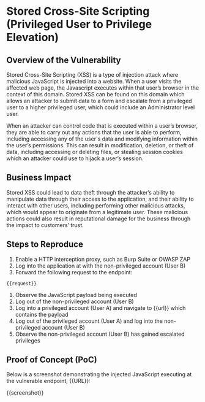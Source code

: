 # Stored Cross-Site Scripting (Privileged User to Privilege Elevation)

## Overview of the Vulnerability

Stored Cross-Site Scripting (XSS) is a type of injection attack where malicious JavaScript is injected into a website. When a user visits the affected web page, the Javascript executes within that user’s browser in the context of this domain. Stored XSS can be found on this domain which allows an attacker to submit data to a form and escalate from a privileged user to a higher privileged user, which could include an Administrator level user. 

When an attacker can control code that is executed within a user’s browser, they are able to carry out any actions that the user is able to perform, including accessing any of the user's data and modifying information within the user’s permissions. This can result in modification, deletion, or theft of data, including accessing or deleting files, or stealing session cookies which an attacker could use to hijack a user’s session.
  
## Business Impact

Stored XSS could lead to data theft through the attacker’s ability to manipulate data through their access to the application, and their ability to interact with other users, including performing other malicious attacks, which would appear to originate from a legitimate user. These malicious actions could also result in reputational damage for the business through the impact to customers’ trust.

## Steps to Reproduce

1. Enable a HTTP interception proxy, such as Burp Suite or OWASP ZAP
1. Log into the application at with the non-privileged account (User B)
1. Forward the following request to the endpoint:

```HTTP
{{request}}
```

1. Observe the JavaScript payload being executed
1. Log out of the non-privileged account (User B)
1. Log into a privileged account (User A) and navigate to {{url}} which contains the payload
1. Log out of the privileged account (User A) and log into the non-privileged account (User B)
1. Observe the non-privileged account (User B) has gained escalated privileges

## Proof of Concept (PoC)

Below is a screenshot demonstrating the injected JavaScript executing at the vulnerable endpoint, {{URL}}:

{{screenshot}}
